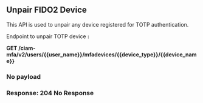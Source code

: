 ## Unpair FIDO2 Device

This API is used to unpair any device registered for TOTP authentication.

<!--
type: tab
titles: Request, Response
-->

Endpoint to unpair TOTP device **:**

**GET /ciam-mfa/v2/users/{{user_name}}/mfadevices/{{device_type}}/{{device_name}}**

### No payload 

<!--
type: tab
-->

### Response: 204 No Response

<!-- type: tab-end -->